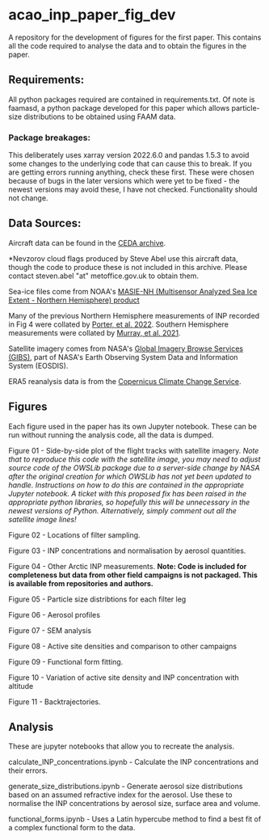 # acao_inp_paper_fig_dev
A repository for the development of figures for the first paper. This contains all the code required to analyse the data and to obtain the figures in the paper.

## Requirements:
All python packages required are contained in requirements.txt.
Of note is faamasd, a python package developed for this paper which allows particle-size distributions to be obtained using FAAM data.
### Package breakages:
This deliberately uses xarray version 2022.6.0 and pandas 1.5.3 to avoid some changes to the underlying code that can cause this to break. If you are getting errors running anything, check these first. These were chosen because of bugs in the later versions which were yet to be fixed - the newest versions may avoid these, I have not checked. Functionality should not change.

## Data Sources:
Aircraft data can be found in the [CEDA archive](http://catalogue.ceda.ac.uk/uuid/ee96bac7c6e747c3b74ff952634ff2d7).

*Nevzorov cloud flags produced by Steve Abel use this aircraft data, though the code to produce these is not included in this archive. Please contact steven.abel "at" metoffice.gov.uk to obtain them.

Sea-ice files come from NOAA's [MASIE-NH (Multisensor Analyzed Sea Ice Extent - Northern Hemisphere) product](https://doi.org/10.7265/N5GT5K3K)

Many of the previous Northern Hemisphere measurements of INP recorded in Fig 4 were collated by [Porter, et al. 2022](https://doi.org/10.1029/2021JD036059). Southern Hemisphere measurements were collated by [Murray, et al. 2021](10.5194/acp-21-665-2021).

Satellite imagery comes from  NASA's [Global Imagery Browse Services (GIBS)](https://www.earthdata.nasa.gov/eosdis/science-system-description/eosdis-components/gibs), part of NASA's Earth Observing System Data and Information System (EOSDIS).

ERA5 reanalysis data is from the [Copernicus Climate Change Service](https://cds.climate.copernicus.eu/cdsapp#!/dataset/reanalysis-era5-single-levels?tab=overview).


## Figures
Each figure used in the paper has its own Jupyter notebook. These can be run without running the analysis code, all the data is dumped.

Figure 01 - Side-by-side plot of the flight tracks with satellite imagery. *Note that to reproduce this code with the satellite image, you may need to adjust source code of the OWSLib package due to a server-side change by NASA after the original creation for which OWSLib has not yet been updated to handle. Instructions on how to do this are contained in the appropriate Jupyter notebook. A ticket with this proposed fix has been raised in the appropriate python libraries, so hopefully this will be unnecessary in the newest versions of Python. Alternatively, simply comment out all the satellite image lines!*

Figure 02 - Locations of filter sampling.

Figure 03 - INP concentrations and normalisation by aerosol quantities.

Figure 04 - Other Arctic INP measurements. **Note: Code is included for completeness but data from other field campaigns is not packaged. This is available from repositories and authors.**

Figure 05 - Particle size distribtions for each filter leg

Figure 06 - Aerosol profiles

Figure 07 - SEM analysis

Figure 08 - Active site densities and comparison to other campaigns

Figure 09 - Functional form fitting.

Figure 10 - Variation of active site density and INP concentration with altitude

Figure 11 - Backtrajectories.

## Analysis

These are jupyter notebooks that allow you to recreate the analysis.

calculate_INP_concentrations.ipynb - Calculate the INP concentrations and their errors.

generate_size_distributions.ipynb - Generate aerosol size distributions based on an assumed refractive index for the aerosol. Use these to normalise the INP concentrations by aerosol size, surface area and volume.

functional_forms.ipynb - Uses a Latin hypercube method to find a best fit of a complex functional form to the data.
